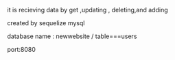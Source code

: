 

it is recieving data by get ,updating , deleting,and adding

created by sequelize mysql 

database name : newwebsite / table===users 

port:8080
